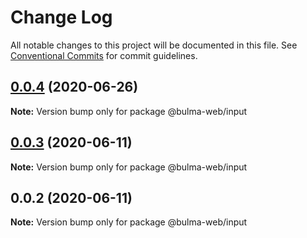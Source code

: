 # Change Log

All notable changes to this project will be documented in this file.
See [Conventional Commits](https://conventionalcommits.org) for commit guidelines.

## [0.0.4](https://github.com/Ramon92/bulma-web/compare/@bulma-web/input@0.0.3...@bulma-web/input@0.0.4) (2020-06-26)

**Note:** Version bump only for package @bulma-web/input





## [0.0.3](https://github.com/Ramon92/bulma-web/compare/@bulma-web/input@0.0.2...@bulma-web/input@0.0.3) (2020-06-11)

**Note:** Version bump only for package @bulma-web/input





## 0.0.2 (2020-06-11)

**Note:** Version bump only for package @bulma-web/input
